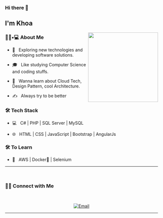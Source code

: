 ### Hi there 👋<h2> I'm Khoa</h2>

<img align='right' src="https://media.giphy.com/media/M9gbBd9nbDrOTu1Mqx/giphy.gif" width="230">

<h3> 👨🏻•💻 About Me </h3>



- 🤔 &nbsp; Exploring new technologies and developing software solutions.

- 🎓 &nbsp; Like studying Computer Science and coding stuffs.

- 🌱 &nbsp; Wanna learn about Cloud Tech, Design Pattern, cool Architecture.

- ✍️ &nbsp; Always try to be better



<h3>🛠 Tech Stack</h3>



- 💻 &nbsp; C# | PHP | SQL Server | MySQL

- 🌐 &nbsp; HTML | CSS | JavaScript | Bootstrap | AngularJs

<!--

- 🔧 &nbsp; Git

-->



<h3>🛠 To Learn</h3>

- 🔧 &nbsp; AWS | Docker🐳 | Selenium

<hr>

<br/>

<h3> 🤝🏻 Connect with Me </h3>

<br>



<p align="center">
<a href="mailto:anhkhoait97@gmail.com"><img alt="Email" src="https://img.shields.io/badge/Email-shivammalpani111@gmail.com-blue?style=flat-square&logo=gmail"></a>
</p>





<hr>
